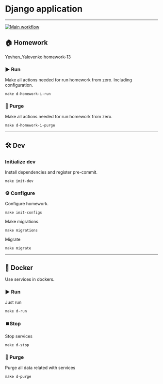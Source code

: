 # Django application

---
[![Main workflow](https://github.com/hillel-i-python-pro-i-2023-06-23/homework_11__yevhen__yalovenko/actions/workflows/main-workflow.yml/badge.svg)](https://github.com/hillel-i-python-pro-i-2023-06-23/homework_11__yevhen__yalovenko/actions/workflows/main-workflow.yml)
## 🏠 Homework

Yevhen_Yalovenko homework-13

### ▶️ Run

Make all actions needed for run homework from zero. Including configuration.

```shell
make d-homework-i-run
```

### 🚮 Purge

Make all actions needed for run homework from zero.

```shell
make d-homework-i-purge
```

---

## 🛠️ Dev

### Initialize dev

Install dependencies and register pre-commit.

```shell
make init-dev
```

### ⚙️ Configure

Configure homework.

```shell
make init-configs
```

Make migrations

```shell
make migrations
```

Migrate

```shell
make migrate
```
---

## 🐳 Docker

Use services in dockers.

### ▶️ Run

Just run

```shell
make d-run
```

### ⏹️Stop

Stop services

```shell
make d-stop
```

### 🚮 Purge

Purge all data related with services

```shell
make d-purge
```
